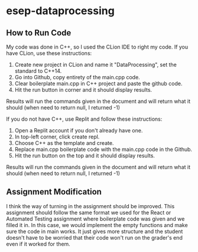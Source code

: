 # esep-dataprocessing

## How to Run Code
My code was done in C++, so I used the CLion IDE to right my code. If you have CLion, use these instructions:
1. Create new project in CLion and name it "DataProcessing", set the standard to C++14.
2. Go into Github, copy entirety of the main.cpp code.
3. Clear boilerplate main.cpp in C++ project and paste the github code.
4. Hit the run button in corner and it should display results.

Results will run the commands given in the document and will return what it should (when need to return null, I returned -1)

If you do not have C++, use Replit and follow these instructions:
1. Open a Replit account if you don't already have one.
2. In top-left corner, click create repl.
3. Choose C++ as the template and create.
4. Replace main.cpp boilerplate code with the main.cpp code in the Github.
5. Hit the run button on the top and it should display results.

Results will run the commands given in the document and will return what it should (when need to return null, I returned -1)

## Assignment Modification
I think the way of turning in the assignment should be improved. This assignment should follow the same format we used for the React or Automated Testing assignment where boilerplate code was given and we filled it in. In this case, we would implement the empty functions and make sure the code in main works. It just gives more structure and the student doesn't have to be worried that their code won't run on the grader's end even if it worked for them.

